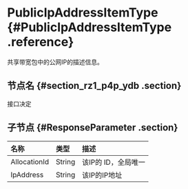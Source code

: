 # PublicIpAddressItemType {#PublicIpAddressItemType .reference}

共享带宽包中的公网IP的描述信息。

## 节点名 {#section_rz1_p4p_ydb .section}

接口决定

## 子节点 {#ResponseParameter .section}

|名称|类型|描述|
|:-|:-|:-|
|AllocationId|String|该IP的 ID，全局唯一|
|IpAddress|String|该IP的IP地址|

